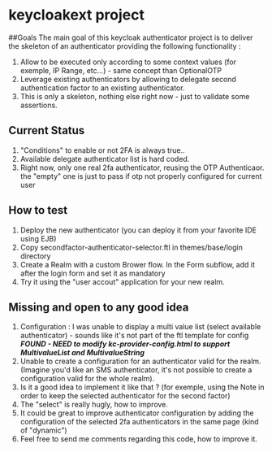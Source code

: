 # keycloakext project
##Goals
The main goal of this keycloak authenticator project is to deliver the skeleton of an authenticator providing the following functionality :

1. Allow to be executed only according to some context values (for exemple, IP Range, etc...) - same concept than OptionalOTP
2. Leverage existing authenticators by allowing to delegate second authentication factor to an existing authenticator.
3. This is only a skeleton, nothing else right now - just to validate some assertions.

## Current Status
1. "Conditions" to enable or not 2FA is always true..
2. Available delegate authenticator list is hard coded.
3. Right now, only one real 2fa authenticator, reusing the OTP Authenticaor. the "empty" one is just to pass if otp not properly configured for current user

## How to test
1. Deploy the new authenticator (you can deploy it from your favorite IDE using EJB)
2. Copy secondfactor-authenticator-selector.ftl in themes/base/login directory
3. Create a Realm with a custom Brower flow. In the Form subflow, add it after the login form and set it as mandatory
4. Try it using the "user accout" application for your new realm.

## Missing and open to any good idea
1. Configuration : I was unable to display a multi value list (select available authenticator) - sounds like it's not part of the ftl template for config
**_FOUND - NEED to modify kc-provider-config.html to support MultivalueList and MultivalueString_**
2. Unable to create a configuration for an authenticator valid for the realm. (Imagine you'd like an SMS authenticator, it's not possible to create a configuration valid for the whole realm).
3. Is it a good idea to implement it like that ? (for exemple, using the Note in order to keep the selected authenticator for the second factor)
4. The "select" is really hugly, how to improve.
5. It could be great to improve authenticator configuration by adding the configuration of the selected 2fa authenticators in the same page (kind of "dynamic")
6. Feel free to send me comments regarding this code, how to improve it.

